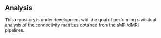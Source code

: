 ## Analysis

This repository is under development with the goal of performing statistical analysis of the connectivity matrices obtained from the sMRI/dMRI pipelines. 
